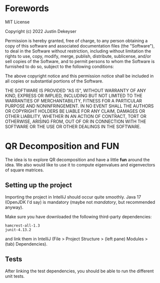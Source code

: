 # Forewords

MIT License

Copyright (c) 2022 Justin Dekeyser

Permission is hereby granted, free of charge, to any person obtaining a copy of this software and associated documentation files (the "Software"), to deal in the Software without restriction, including without limitation the rights to use, copy, modify, merge, publish, distribute, sublicense, and/or sell copies of the Software, and to permit persons to whom the Software is furnished to do so, subject to the following conditions:

The above copyright notice and this permission notice shall be included in all copies or substantial portions of the Software.

THE SOFTWARE IS PROVIDED "AS IS", WITHOUT WARRANTY OF ANY KIND, EXPRESS OR IMPLIED, INCLUDING BUT NOT LIMITED TO THE WARRANTIES OF MERCHANTABILITY, FITNESS FOR A PARTICULAR PURPOSE AND NONINFRINGEMENT. IN NO EVENT SHALL THE AUTHORS OR COPYRIGHT HOLDERS BE LIABLE FOR ANY CLAIM, DAMAGES OR OTHER LIABILITY, WHETHER IN AN ACTION OF CONTRACT, TORT OR OTHERWISE, ARISING FROM, OUT OF OR IN CONNECTION WITH THE SOFTWARE OR THE USE OR OTHER DEALINGS IN THE SOFTWARE.

# QR Decomposition and FUN

The idea is to explore QR decomposition and have a little
**fun**
around the idea. We also would like to use it to compute
eigenvalues and eigenvectors of square matrices.

## Setting up the project

Importing the project in IntelliJ should occur quite smoothly.
Java 17 (OpenJDK I'd say) is mandatory (maybe not *mandatory*, but
recommended anyway).

Make sure you have downloaded the following third-party dependencies:
```
hamcrest-all-1.3
junit-4.13.2
```
and link them in IntelliJ
(File > Project Structure > (left pane) Modules > (tab) Dependencies).

## Tests

After linking the test dependencies, you should be able to run
the different unit tests.
